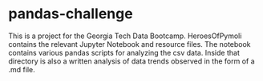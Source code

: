 # pandas-challenge

This is a project for the Georgia Tech Data Bootcamp. HeroesOfPymoli contains the relevant Jupyter Notebook and resource files. The notebook contains various pandas scripts for analyzing the csv data. Inside that directory is also a written analysis of data trends observed in the form of a .md file. 
